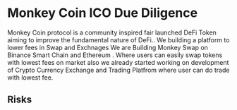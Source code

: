 # Monkey Coin ICO Due Diligence
Monkey Coin protocol is a community inspired fair launched DeFi Token aiming to improve the fundamental nature of DeFi.. We building a platform to lower fees in Swap and Exchnages We are Building Monkey Swap on Binance Smart Chain and Ethereum . Where users can easily swap tokens with lowest fees on market also we already started working on development of Crypto Currency Exchange and Trading Platfrom where user can do trade with lowest fee.
## Risks
